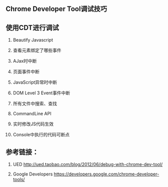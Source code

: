 ## Chrome Developer Tool调试技巧

使用CDT进行调试
---------------
1. Beautify Javascript

2. 查看元素绑定了哪些事件

3. AJax时中断

4. 页面事件中断

5. JavaScript异常时中断

6. DOM Level 3 Event事件中断

7. 所有文件中搜索、查找

8. CommandLine API

9. 实时修改JS代码生效

10. Console中执行的代码可断点









参考链接：
---------
1. UED http://ued.taobao.com/blog/2012/06/debug-with-chrome-dev-tool/

2. Google Developers https://developers.google.com/chrome-developer-tools/


